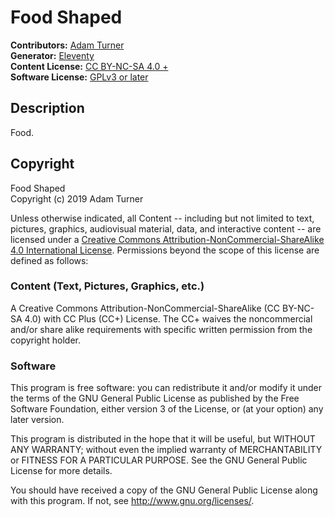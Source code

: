 # Food Shaped

**Contributors:** [Adam Turner](https://adamturner.dev)  
**Generator:** [Eleventy](https://www.11ty.io/)  
**Content License:** [CC BY-NC-SA 4.0 +](https://creativecommons.org/licenses/by-nc-sa/4.0/)  
**Software License:** [GPLv3 or later](http://www.gnu.org/licenses/gpl-3.0.html)  

## Description

Food.

## Copyright

Food Shaped  
Copyright (c) 2019 Adam Turner

Unless otherwise indicated, all Content -- including but not limited to text, pictures, graphics, audiovisual material, data, and interactive content -- are licensed under a [Creative Commons Attribution-NonCommercial-ShareAlike 4.0 International License](https://creativecommons.org/licenses/by-nc-sa/4.0/). Permissions beyond the scope of this license are defined as follows:

### Content (Text, Pictures, Graphics, etc.)

A Creative Commons Attribution-NonCommercial-ShareAlike (CC BY-NC-SA 4.0) with CC Plus (CC+) License. The CC+ waives the noncommercial and/or share alike requirements with specific written permission from the copyright holder.

### Software

This program is free software: you can redistribute it and/or modify it under the terms of the GNU General Public License as published by the Free Software Foundation, either version 3 of the License, or (at your option) any later version.

This program is distributed in the hope that it will be useful, but WITHOUT ANY WARRANTY; without even the implied warranty of MERCHANTABILITY or FITNESS FOR A PARTICULAR PURPOSE. See the GNU General Public License for more details.

You should have received a copy of the GNU General Public License along with this program. If not, see <http://www.gnu.org/licenses/>.

